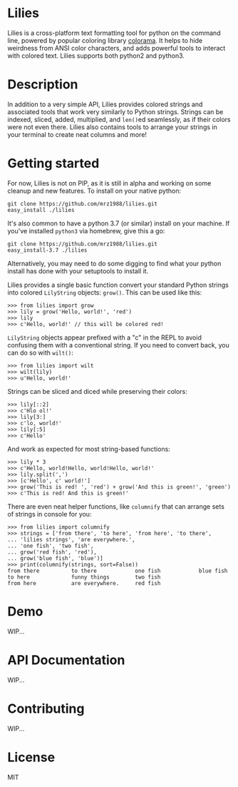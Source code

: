 # Lilies

Lilies is a cross-platform text formatting tool for python on the command line, powered by popular coloring library [colorama](https://pypi.org/project/colorama/). It helps to hide weirdness from ANSI color characters, and adds powerful tools to interact with colored text. Lilies supports both python2 and python3.

# Description
In addition to a very simple API, Lilies provides colored strings and associated tools that work very similarly to Python strings. Strings can be indexed, sliced, added, multiplied, and `len()`ed seamlessly, as if their colors were not even there. Lilies also contains tools to arrange your strings in your terminal to create neat columns and more!

# Getting started
For now, Lilies is not on PIP, as it is still in alpha and working on some cleanup and new features. To install on your native python:
```
git clone https://github.com/mrz1988/lilies.git
easy_install ./lilies
```

It's also common to have a python 3.7 (or similar) install on your machine. If you've installed `python3` via homebrew, give this a go:
```
git clone https://github.com/mrz1988/lilies.git
easy_install-3.7 ./lilies
```
Alternatively, you may need to do some digging to find what your python install has done with your setuptools to install it.

Lilies provides a single basic function convert your standard Python strings into colored `LilyString` objects: `grow()`. This can be used like this:

```
>>> from lilies import grow
>>> lily = grow('Hello, world!', 'red')
>>> lily
>>> c'Hello, world!' // this will be colored red!
```
`LilyString` objects appear prefixed with a "c" in the REPL to avoid confusing them with a conventional string. If you need to convert back, you can do so with `wilt()`:

```
>>> from lilies import wilt
>>> wilt(lily)
>>> u'Hello, world!'
```
Strings can be sliced and diced while preserving their colors:
```
>>> lily[::2]
>>> c'Hlo ol!'
>>> lily[3:]
>>> c'lo, world!'
>>> lily[:5]
>>> c'Hello'
```
And work as expected for most string-based functions:
```
>>> lily * 3
>>> c'Hello, world!Hello, world!Hello, world!'
>>> lily.split(',')
>>> [c'Hello', c' world!']
>>> grow('This is red! ', 'red') + grow('And this is green!', 'green')
>>> c'This is red! And this is green!'
```
There are even neat helper functions, like `columnify` that can arrange sets of strings in console for you:
```
>>> from lilies import columnify
>>> strings = ['from there', 'to here', 'from here', 'to there',
... 'lilies strings', 'are everywhere.',
... 'one fish', 'two fish',
... grow('red fish', 'red'),
... grow('blue fish', 'blue')]
>>> print(columnify(strings, sort=False))
from there          to there            one fish            blue fish        
to here             funny things        two fish         
from here           are everywhere.     red fish 
```

# Demo
WIP...

# API Documentation
WIP...

# Contributing
WIP...

# License
MIT
